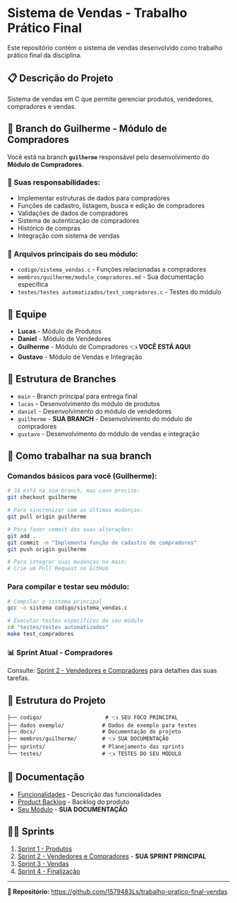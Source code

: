 # Sistema de Vendas - Trabalho Prático Final

Este repositório contém o sistema de vendas desenvolvido como trabalho prático final da disciplina.

## 📋 Descrição do Projeto

Sistema de vendas em C que permite gerenciar produtos, vendedores, compradores e vendas.

## 👤 Branch do Guilherme - Módulo de Compradores

Você está na branch **`guilherme`** responsável pelo desenvolvimento do **Módulo de Compradores**.

### 🎯 Suas responsabilidades:
- Implementar estruturas de dados para compradores
- Funções de cadastro, listagem, busca e edição de compradores
- Validações de dados de compradores
- Sistema de autenticação de compradores
- Histórico de compras
- Integração com sistema de vendas

### 📝 Arquivos principais do seu módulo:
- `codigo/sistema_vendas.c` - Funções relacionadas a compradores
- `membros/guilherme/modulo_compradores.md` - Sua documentação específica
- `testes/testes automatizados/test_compradores.c` - Testes do módulo

## 👥 Equipe

- **Lucas** - Módulo de Produtos
- **Daniel** - Módulo de Vendedores
- **Guilherme** - Módulo de Compradores 👈 **VOCÊ ESTÁ AQUI**
- **Gustavo** - Módulo de Vendas e Integração

## 🌿 Estrutura de Branches

- `main` - Branch principal para entrega final
- `lucas` - Desenvolvimento do módulo de produtos
- `daniel` - Desenvolvimento do módulo de vendedores
- `guilherme` - **SUA BRANCH** - Desenvolvimento do módulo de compradores
- `gustavo` - Desenvolvimento do módulo de vendas e integração

## 🚀 Como trabalhar na sua branch

### Comandos básicos para você (Guilherme):

```bash
# Já está na sua branch, mas caso precise:
git checkout guilherme

# Para sincronizar com as últimas mudanças:
git pull origin guilherme

# Para fazer commit das suas alterações:
git add .
git commit -m "Implementa função de cadastro de compradores"
git push origin guilherme

# Para integrar suas mudanças na main:
# Crie um Pull Request no GitHub
```

### Para compilar e testar seu módulo:

```bash
# Compilar o sistema principal
gcc -o sistema codigo/sistema_vendas.c

# Executar testes específicos do seu módulo
cd "testes/testes automatizados"
make test_compradores
```

### 📊 Sprint Atual - Compradores

Consulte: [Sprint 2 - Vendedores e Compradores](sprints/sprint_2_vendedores_compradores.md) para detalhes das suas tarefas.

## 📁 Estrutura do Projeto

```
├── codigo/                    # 👈 SEU FOCO PRINCIPAL
├── dados exemplo/            # Dados de exemplo para testes
├── docs/                     # Documentação do projeto
├── membros/guilherme/        # 👈 SUA DOCUMENTAÇÃO
├── sprints/                  # Planejamento das sprints
└── testes/                   # 👈 TESTES DO SEU MÓDULO
```

## 📖 Documentação

- [Funcionalidades](docs/funcionalidades.md) - Descrição das funcionalidades
- [Product Backlog](docs/product_backlog.md) - Backlog do produto
- [Seu Módulo](membros/guilherme/modulo_compradores.md) - **SUA DOCUMENTAÇÃO**

## 🏃‍♂️ Sprints

1. [Sprint 1 - Produtos](sprints/sprint_1_produtos.md)
2. [Sprint 2 - Vendedores e Compradores](sprints/sprint_2_vendedores_compradores.md) - **SUA SPRINT PRINCIPAL**
3. [Sprint 3 - Vendas](sprints/sprint_3_vendas.md)
4. [Sprint 4 - Finalização](sprints/sprint_4_finalizacao.md)

---

**🔗 Repositório:** https://github.com/1579483Ls/trabalho-pratico-final-vendas
